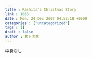```yaml
---
title : Rashita's Christmas Story
link : 1653
date : Mon, 24 Dec 2007 04:53:18 +0000
categories : ["uncategorized"]
tags : []
draft : false
author : 倉下忠憲
---
```


中身なし